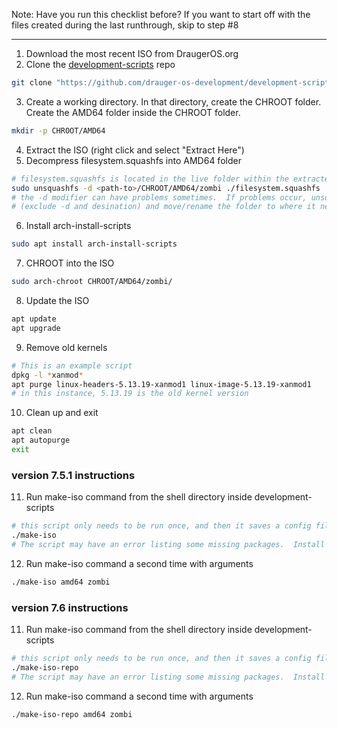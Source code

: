 Note: Have you run this checklist before? If you want to start off with the files created during the last runthrough, skip to step #8

--------------------

1) Download the most recent ISO from DraugerOS.org
2) Clone the [development-scripts](https://github.com/drauger-os-development/development-scripts) repo
```bash
git clone "https://github.com/drauger-os-development/development-scripts"
```
3) Create a working directory.  In that directory, create the CHROOT folder. Create the AMD64 folder inside the CHROOT folder.
```bash
mkdir -p CHROOT/AMD64
```
4) Extract the ISO (right click and select "Extract Here")
5) Decompress filesystem.squashfs into AMD64 folder
```bash
# filesystem.squashfs is located in the live folder within the extracted ISO
sudo unsquashfs -d <path-to>/CHROOT/AMD64/zombi ./filesystem.squashfs
# the -d modifier can have problems sometimes.  If problems occur, unsquashfs in place
# (exclude -d and desination) and move/rename the folder to where it needs to be
```
6) Install arch-install-scripts
```bash
sudo apt install arch-install-scripts
```
7) CHROOT into the ISO
```bash
sudo arch-chroot CHROOT/AMD64/zombi/
```
8) Update the ISO
```bash
apt update
apt upgrade
```
9) Remove old kernels
```bash
# This is an example script
dpkg -l *xanmod*
apt purge linux-headers-5.13.19-xanmod1 linux-image-5.13.19-xanmod1
# in this instance, 5.13.19 is the old kernel version
```
10) Clean up and exit
```bash
apt clean
apt autopurge
exit
```

### version 7.5.1 instructions
11) Run make-iso command from the shell directory inside development-scripts
```bash
# this script only needs to be run once, and then it saves a config file in ~/.config/drauger
./make-iso
# The script may have an error listing some missing packages.  Install any required dependencies listed, then move onto next step.
```

12) Run make-iso command a second time with arguments
```bash
./make-iso amd64 zombi
```

### version 7.6 instructions
11) Run make-iso command from the shell directory inside development-scripts
```bash
# this script only needs to be run once, and then it saves a config file in ~/.config/drauger
./make-iso-repo
# The script may have an error listing some missing packages.  Install any required dependencies listed, then move onto next step.
```

12) Run make-iso command a second time with arguments
```bash
./make-iso-repo amd64 zombi
```


